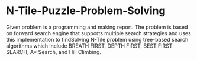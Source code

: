 # N-Tile-Puzzle-Problem-Solving
Given problem is a programming and making report. The problem is based on forward search engine that supports multiple search strategies and uses this implementation to findSolving N-Tile problem using tree-based search algorithms which include BREATH FIRST, DEPTH FIRST, BEST FIRST SEARCH, A* Search, and Hill Climbing.
